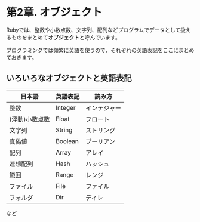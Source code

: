 # 第2章. オブジェクト

Rubyでは、整数や小数点数、文字列、配列などプログラムでデータとして扱えるものをまとめて**オブジェクト**と呼んでいます。

プログラミングでは頻繁に英語を使うので、それぞれの英語表記をここにまとめておきます。

## いろいろなオブジェクトと英語表記

|日本語|英語表記|読み方|
|---   |--- |---   |
|整数  |Integer|インテジャー| 
|(浮動)小数点数|Float|フロート |
|文字列|String|ストリング|
|真偽値|Boolean|ブーリアン|
|配列|Array|アレイ|
|連想配列|Hash|ハッシュ|
|範囲|Range|レンジ|
|ファイル|File|ファイル|
|フォルダ|Dir|ディレ|

など

